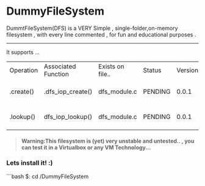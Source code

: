 # DummyFileSystem
DummtFileSystem(DFS) is a VERY Simple , single-folder,on-memory filesystem , with every line commented , for fun and educational purposes . 

<hr>
It supports ... 
<table>
  <tr><td>Operation</td><td>Associated Function</td><td>Exists on file..</td><td>Status</td><td>Version</td><td>Notes</td></tr>
  <tr><td>.create()</td><td>.dfs_iop_create()</td><td>dfs_module.c</td><td>PENDING</td><td>0.0.1</td><td>Only Regular files, Under Develepoment</td></tr>
  <tr><td>.lookup()</td><td>dfs_iop_lookup()</td><td>dfs_module.c</td><td>PENDING</td><td>0.0.1</td><td>Only Regular files, Under Develepoment</td></tr>
</table>

<blockquote><h4>Warning:This filesystem is (yet) very unstable and untested.. , you can test it in a Virtualbox or any VM Technology...</h4></blockquote>

<h3>Lets install it! :) </h3>
```bash
$:    cd <PathToFolder>/DummyFileSystem

